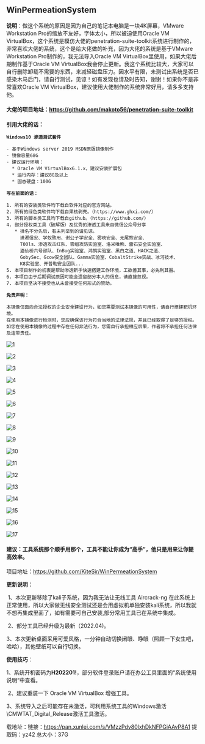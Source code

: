 ## 																					**WinPermeationSystem** 

**说明**：做这个系统的原因是因为自己的笔记本电脑是一块4K屏幕，VMware Workstation Pro的缩放不友好，字体太小，所以被迫使用Oracle VM VirtualBox，这个系统是模仿大佬的penetration-suite-toolkit系统进行制作的，非常喜欢大佬的系统，这个是给大佬做的补充，因为大佬的系统是基于VMware Workstation Pro制作的，我无法导入Oracle VM VirtualBox里使用，如果大佬后期制作基于Oracle VM VirtualBox我会停止更新。我这个系统比较大，大家可以自行删除卸载不需要的东西，来减轻磁盘压力。因水平有限，未测试出系统是否已感染木马后门，请自行测试，见谅！如有发现也请及时告知，谢谢！如果你不是非常喜欢Oracle VM VirtualBox，建议使用大佬制作的系统非常好用，请多多支持他。

#### **大佬的项目地址：https://github.com/makoto56/penetration-suite-toolkit**

**引用大佬的话：**

**`Windows10 渗透测试套件`**

```
- 基于Windows server 2019 MSDN原版镜像制作
- 镜像容量68G
- 建议运行环境：
  * Oracle VM VirtualBox6.1.x，建议安装扩展包
  * 运行内存：建议8G及以上
  * 固态硬盘：100G
```

**`写在前面的话：`**

```
1. 所有的安装类软件均下载自软件对应的官方网站。
2. 所有的绿色类软件均下载自果核剥壳。（https://www.ghxi.com/）
3. 所有的脚本类工具均下载自github。（https://github.com/）
4. 部分授权类工具（破解版）及优秀的渗透工具来自微信公众号分享
   * 排名不分先后，有未列举到的请见谅。
     潇湘信安、学蚁致用、谢公子学安全、雾晓安全、无尾熊安全、
     T00ls、渗透攻击红队、零组攻防实验室、洛米唯熊、雷石安全实验室、
     酒仙桥六号部队、InBug实验室、鸿鹄实验室、黑白之道、HACK之道、
     GobySec、Gcow安全团队、Gamma实验室、CobaltStrike实战、冰河技术、
     K8实验室、开普勒安全团队...
5. 本项目制作的初衷是帮助渗透新手快速搭建工作环境，工欲善其事，必先利其器。
6. 本项目由于后期调试原因可能会遗留部分本人的信息，请直接忽视。
7. 本项目坚决不接受也从未曾接受任何形式的赞助。
```

**`免责声明：`**

```
本镜像仅面向合法授权的企业安全建设行为，如您需要测试本镜像的可用性，请自行搭建靶机环境。
在使用本镜像进行检测时，您应确保该行为符合当地的法律法规，并且已经取得了足够的授权。
如您在使用本镜像的过程中存在任何非法行为，您需自行承担相应后果，作者将不承担任何法律及连带责任。
```

![1](1.png)

![2](2.png)

![3](3.png)

![4](4.png)

![5](5.png)

![6](6.png)

![7](7.png)

![8](8.png)

![9](9.png)

![10](10.png)

![11](11.png)

![12](12.png)

![13](13.png)

![14](14.png)

![15](15.png)

![16](16.png)

![17](17.png)

#### 建议：工具系统那个顺手用那个，工具不能让你成为“高手”，他只是用来让你提高效率。

项目地址：https://github.com/KiteSir/WinPermeationSystem

**更新说明**： 

​				1、本次更新移除了kali子系统，因为我无法让无线工具 Aircrack-ng 在此系统上正常使用，所以大家做无线安全测试还是会用虚拟机单独安装kali系统，所以我就不想再集成里面了，如有需要可自己安装,部分常用工具已在系统中集成。

​				2、部分工具已经升级为最新（2022.04)。

​				3、本次更新桌面采用可爱风格，一分钟自动切换闭眼、睁眼（照顾一下女生吧，哈哈），其他壁纸可以自行切换。

**使用技巧**：

​			1、系统开机密码为**H202201!**，部分软件登录账户请在办公工具里面的“系统使用说明“中查看。

​			2、建议重装一下 Oracle VM VirtualBox 增强工具。

​			3、系统导入之后可能存在未激活，可利用系统工具的Windows激活\CMWTAT_Digital_Release激活工具激活。

载地址：链接：https://pan.xunlei.com/s/VMzzPdv80lxhDkNFPGiAAvP8A1
提取码：yz42
总大小：37G
